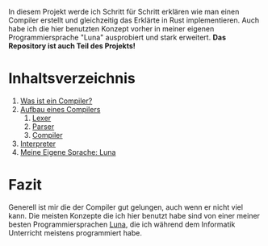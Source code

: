In diesem Projekt werde ich Schritt für Schritt erklären wie man einen Compiler erstellt und gleichzeitig das Erklärte in Rust implementieren. Auch habe ich die hier benutzten Konzept vorher in meiner eigenen Programmiersprache "Luna" ausprobiert und stark erweitert. __Das Repository ist auch Teil des Projekts!__
# Inhaltsverzeichnis
1. [Was ist ein Compiler?](Was%20ist%20ein%20Compiler.md)
2. [Aufbau eines Compilers](Aufbau%20eines%20Compilers.md)
	1. [Lexer](Lexer.md)
	2. [Parser](Parser.md)
	3. [Compiler](Compiler.md)
3. [Interpreter](Interpreter.md)
4. [Meine Eigene Sprache: Luna](https://github.com/sty00a4-code/luna)
# Fazit
Generell ist mir die der Compiler gut gelungen, auch wenn er nicht viel kann. Die meisten Konzepte die ich hier benutzt habe sind von einer meiner besten Programmiersprachen [Luna](https://github.com/sty00a4-code/luna), die ich während dem Informatik Unterricht meistens programmiert habe.